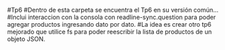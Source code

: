 #Tp6
#Dentro de esta carpeta se encuentra el Tp6 en su versión común...
#Inclui interaccion con la consola con readline-sync.question para poder agregar productos ingresando dato por dato.
#La idea es crear otro tp6 mejorado que utilice fs para poder reescribir la lista de productos de un objeto JSON.